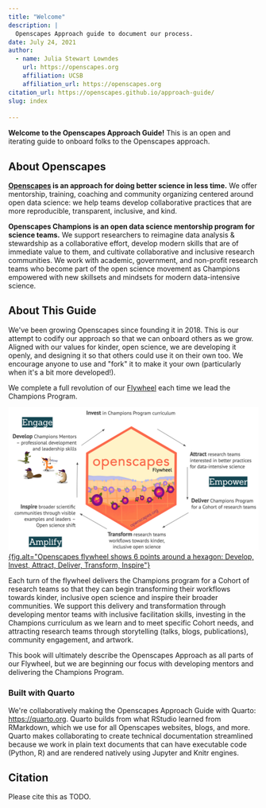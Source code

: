 ```yaml
---
title: "Welcome"
description: | 
  Openscapes Approach guide to document our process. 
date: July 24, 2021
author:
  - name: Julia Stewart Lowndes 
    url: https://openscapes.org
    affiliation: UCSB
    affiliation_url: https://openscapes.org
citation_url: https://openscapes.github.io/approach-guide/
slug: index

---
```


**Welcome to the Openscapes Approach Guide!** This is an open and iterating guide to onboard folks to the Openscapes approach. 

## About Openscapes

**[Openscapes](https://openscapes.org) is an approach for doing better science in less time.** We offer mentorship, training, coaching and community organizing centered around open data science: we help teams develop collaborative practices that are more reproducible, transparent, inclusive, and kind. 

**Openscapes Champions is an open data science mentorship program for science teams.** We support researchers to reimagine data analysis & stewardship as a collaborative effort, develop modern skills that are of immediate value to them, and cultivate collaborative and inclusive research communities. We work with academic, government, and non-profit research teams who become part of the open science movement as Champions empowered with new skillsets and mindsets for modern data-intensive science. 

## About This Guide

We've been growing Openscapes since founding it in 2018. This is our attempt to codify our approach so that we can onboard others as we grow. Aligned with our values for kinder, open science, we are developing it openly, and designing it so that others could use it on their own too. We encourage anyone to use and "fork" it to make it your own (particularly when it's a bit more developed!). 

We complete a full revolution of our [Flywheel](https://www.jimcollins.com/concepts/the-flywheel.html) each time we lead the Champions Program. 

[![Openscapes flywheel shows 6 points around a hexagon: Develop, Invest, Attract, Deliver, Transform, Inspire](images/openscapes-flywheel.png){fig.alt="Openscapes flywheel shows 6 points around a hexagon: Develop, Invest, Attract, Deliver, Transform, Inspire"}](https://openscapes.org)


Each turn of the flywheel delivers the Champions program for a Cohort of research teams so that they can begin transforming their workflows towards kinder, inclusive open science and inspire their broader communities. We support this delivery and transformation through developing mentor teams with inclusive facilitation skills, investing in the Champions curriculum as we learn and to meet specific Cohort needs, and attracting research teams through storytelling (talks, blogs, publications), community engagement, and artwork. 

This book will ultimately describe the Openscapes Approach as all parts of our Flywheel, but we are beginning our focus with developing mentors and delivering the Champions Program. 


### Built with Quarto

We're collaboratively making the Openscapes Approach Guide with Quarto: <https://quarto.org>. Quarto builds from what RStudio learned from RMarkdown, which we use for all Openscapes websites, blogs, and more. Quarto makes collaborating to create technical documentation streamlined because we work in plain text documents that can have executable code (Python, R) and are rendered natively using Jupyter and Knitr engines.

## Citation 

Please cite this as TODO.